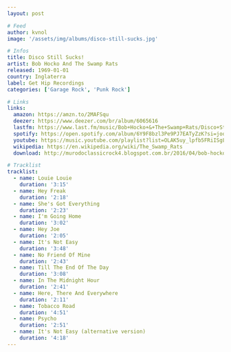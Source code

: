 ```yaml
---
layout: post

# Feed
author: kvnol
image: '/assets/img/albums/disco-still-sucks.jpg'

# Infos
title: Disco Still Sucks!
artist: Bob Hocko And The Swamp Rats
released: 1969-01-01
country: Inglaterra
label: Get Hip Recordings
categories: ['Garage Rock', 'Punk Rock']

# Links
links:
  amazon: https://amzn.to/2MAFSqu
  deezer: https://www.deezer.com/br/album/6065616
  lastfm: https://www.last.fm/music/Bob+Hocko+&+The+Swamp+Rats/Disco+Still+Sucks!
  spotify: https://open.spotify.com/album/6Y9F8bzl3Pe9PJ7EATyZzK?si=joq7D-gTSN2mmLLuYR1CQw
  youtube: https://music.youtube.com/playlist?list=OLAK5uy_lpfb5FRiISgLKgonpNVZjlHJ_UbeeVN3U
  wikipedia: https://en.wikipedia.org/wiki/The_Swamp_Rats
  download: http://murodoclassicrock4.blogspot.com.br/2016/04/bob-hocko-and-swamp-rats-disco-still.html

# Tracklist
tracklist:
  - name: Louie Louie
    duration: '3:15'
  - name: Hey Freak
    duration: '2:18'
  - name: She's Got Everything
    duration: '2:23'
  - name: I'm Going Home
    duration: '3:02'
  - name: Hey Joe
    duration: '2:05'
  - name: It's Not Easy
    duration: '3:48'
  - name: No Friend Of Mine
    duration: '2:43'
  - name: Till The End Of The Day
    duration: '3:08'
  - name: In The Midnight Hour
    duration: '2:41'
  - name: Here, There And Everywhere
    duration: '2:11'
  - name: Tobacco Road
    duration: '4:51'
  - name: Psycho
    duration: '2:51'
  - name: It's Not Easy (alternative version)
    duration: '4:18'
---
```

